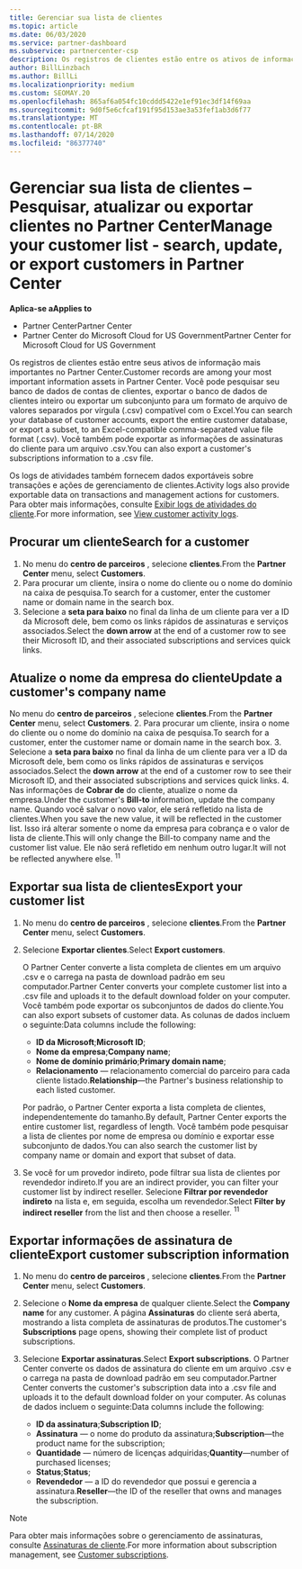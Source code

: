 ```yaml
---
title: Gerenciar sua lista de clientes
ms.topic: article
ms.date: 06/03/2020
ms.service: partner-dashboard
ms.subservice: partnercenter-csp
description: Os registros de clientes estão entre os ativos de informações mais importantes. Saiba como exibir, Pesquisar, atualizar & informações de exportação em sua lista de clientes do Partner Center.
author: BillLinzbach
ms.author: BillLi
ms.localizationpriority: medium
ms.custom: SEOMAY.20
ms.openlocfilehash: 865af6a054fc10cddd5422e1ef91ec3df14f69aa
ms.sourcegitcommit: 9d0f5e6cfcaf191f95d153ae3a53fef1ab3d6f77
ms.translationtype: MT
ms.contentlocale: pt-BR
ms.lasthandoff: 07/14/2020
ms.locfileid: "86377740"
---
```

# <a name="manage-your-customer-list---search-update-or-export-customers-in-partner-center"></a><span data-ttu-id="b3616-104">Gerenciar sua lista de clientes – Pesquisar, atualizar ou exportar clientes no Partner Center</span><span class="sxs-lookup"><span data-stu-id="b3616-104">Manage your customer list - search, update, or export customers in Partner Center</span></span>

<span data-ttu-id="b3616-105">**Aplica-se a**</span><span class="sxs-lookup"><span data-stu-id="b3616-105">**Applies to**</span></span>

- <span data-ttu-id="b3616-106">Partner Center</span><span class="sxs-lookup"><span data-stu-id="b3616-106">Partner Center</span></span>
- <span data-ttu-id="b3616-107">Partner Center do Microsoft Cloud for US Government</span><span class="sxs-lookup"><span data-stu-id="b3616-107">Partner Center for Microsoft Cloud for US Government</span></span>

<span data-ttu-id="b3616-108">Os registros de clientes estão entre seus ativos de informação mais importantes no Partner Center.</span><span class="sxs-lookup"><span data-stu-id="b3616-108">Customer records are among your most important information assets in Partner Center.</span></span> <span data-ttu-id="b3616-109">Você pode pesquisar seu banco de dados de contas de clientes, exportar o banco de dados de clientes inteiro ou exportar um subconjunto para um formato de arquivo de valores separados por vírgula (.csv) compatível com o Excel.</span><span class="sxs-lookup"><span data-stu-id="b3616-109">You can search your database of customer accounts, export the entire customer database, or export a subset, to an Excel-compatible comma-separated value file format (.csv).</span></span> <span data-ttu-id="b3616-110">Você também pode exportar as informações de assinaturas do cliente para um arquivo .csv.</span><span class="sxs-lookup"><span data-stu-id="b3616-110">You can also export a customer's subscriptions information to a .csv file.</span></span>

<span data-ttu-id="b3616-111">Os logs de atividades também fornecem dados exportáveis sobre transações e ações de gerenciamento de clientes.</span><span class="sxs-lookup"><span data-stu-id="b3616-111">Activity logs also provide exportable data on transactions and management actions for customers.</span></span> <span data-ttu-id="b3616-112">Para obter mais informações, consulte [Exibir logs de atividades do cliente](activity-logs.md).</span><span class="sxs-lookup"><span data-stu-id="b3616-112">For more information, see [View customer activity logs](activity-logs.md).</span></span>

## <a name="search-for-a-customer"></a><span data-ttu-id="b3616-113">Procurar um cliente</span><span class="sxs-lookup"><span data-stu-id="b3616-113">Search for a customer</span></span>

1.  <span data-ttu-id="b3616-114">No menu do **centro de parceiros** , selecione **clientes**.</span><span class="sxs-lookup"><span data-stu-id="b3616-114">From the **Partner Center** menu, select **Customers**.</span></span>
2.  <span data-ttu-id="b3616-115">Para procurar um cliente, insira o nome do cliente ou o nome do domínio na caixa de pesquisa.</span><span class="sxs-lookup"><span data-stu-id="b3616-115">To search for a customer, enter the customer name or domain name in the search box.</span></span>
3.  <span data-ttu-id="b3616-116">Selecione a **seta para baixo** no final da linha de um cliente para ver a ID da Microsoft dele, bem como os links rápidos de assinaturas e serviços associados.</span><span class="sxs-lookup"><span data-stu-id="b3616-116">Select the **down arrow** at the end of a customer row to see their Microsoft ID, and their associated subscriptions and services quick links.</span></span>

## <a name="update-a-customers-company-name"></a><span data-ttu-id="b3616-117">Atualize o nome da empresa do cliente</span><span class="sxs-lookup"><span data-stu-id="b3616-117">Update a customer's company name</span></span>

<span data-ttu-id="b3616-118">No menu do **centro de parceiros** , selecione **clientes**.</span><span class="sxs-lookup"><span data-stu-id="b3616-118">From the **Partner Center** menu, select **Customers**.</span></span>
2.  <span data-ttu-id="b3616-119">Para procurar um cliente, insira o nome do cliente ou o nome do domínio na caixa de pesquisa.</span><span class="sxs-lookup"><span data-stu-id="b3616-119">To search for a customer, enter the customer name or domain name in the search box.</span></span>
3.  <span data-ttu-id="b3616-120">Selecione a **seta para baixo** no final da linha de um cliente para ver a ID da Microsoft dele, bem como os links rápidos de assinaturas e serviços associados.</span><span class="sxs-lookup"><span data-stu-id="b3616-120">Select the **down arrow** at the end of a customer row to see their Microsoft ID, and their associated subscriptions and services quick links.</span></span>
4.  <span data-ttu-id="b3616-121">Nas informações de **Cobrar de** do cliente, atualize o nome da empresa.</span><span class="sxs-lookup"><span data-stu-id="b3616-121">Under the customer's **Bill-to** information, update the company name.</span></span> <span data-ttu-id="b3616-122">Quando você salvar o novo valor, ele será refletido na lista de clientes.</span><span class="sxs-lookup"><span data-stu-id="b3616-122">When you save the new value, it will be reflected in the customer list.</span></span> <span data-ttu-id="b3616-123">Isso irá alterar somente o nome da empresa para cobrança e o valor de lista de cliente.</span><span class="sxs-lookup"><span data-stu-id="b3616-123">This will only change the Bill-to company name and the customer list value.</span></span> <span data-ttu-id="b3616-124">Ele não será refletido em nenhum outro lugar.</span><span class="sxs-lookup"><span data-stu-id="b3616-124">It will not be reflected anywhere else.</span></span>
<span data-ttu-id="b3616-125"><sup>1</sup></span><span class="sxs-lookup"><span data-stu-id="b3616-125"><sup>1</sup></span></span>
## <a name="export-your-customer-list"></a><span data-ttu-id="b3616-126">Exportar sua lista de clientes</span><span class="sxs-lookup"><span data-stu-id="b3616-126">Export your customer list</span></span>

1. <span data-ttu-id="b3616-127">No menu do **centro de parceiros** , selecione **clientes**.</span><span class="sxs-lookup"><span data-stu-id="b3616-127">From the **Partner Center** menu, select **Customers**.</span></span>
2. <span data-ttu-id="b3616-128">Selecione **Exportar clientes**.</span><span class="sxs-lookup"><span data-stu-id="b3616-128">Select **Export customers**.</span></span>

   <span data-ttu-id="b3616-129">O Partner Center converte a lista completa de clientes em um arquivo .csv e o carrega na pasta de download padrão em seu computador.</span><span class="sxs-lookup"><span data-stu-id="b3616-129">Partner Center converts your complete customer list into a .csv file and uploads it to the default download folder on your computer.</span></span> <span data-ttu-id="b3616-130">Você também pode exportar os subconjuntos de dados do cliente.</span><span class="sxs-lookup"><span data-stu-id="b3616-130">You can also export subsets of customer data.</span></span> <span data-ttu-id="b3616-131">As colunas de dados incluem o seguinte:</span><span class="sxs-lookup"><span data-stu-id="b3616-131">Data columns include the following:</span></span>

   - <span data-ttu-id="b3616-132">**ID da Microsoft**;</span><span class="sxs-lookup"><span data-stu-id="b3616-132">**Microsoft ID**;</span></span>
   - <span data-ttu-id="b3616-133">**Nome da empresa**;</span><span class="sxs-lookup"><span data-stu-id="b3616-133">**Company name**;</span></span>
   - <span data-ttu-id="b3616-134">**Nome de domínio primário**;</span><span class="sxs-lookup"><span data-stu-id="b3616-134">**Primary domain name**;</span></span>
   - <span data-ttu-id="b3616-135">**Relacionamento** — relacionamento comercial do parceiro para cada cliente listado.</span><span class="sxs-lookup"><span data-stu-id="b3616-135">**Relationship**—the Partner's business relationship to each listed customer.</span></span>

    <span data-ttu-id="b3616-136">Por padrão, o Partner Center exporta a lista completa de clientes, independentemente do tamanho.</span><span class="sxs-lookup"><span data-stu-id="b3616-136">By default, Partner Center exports the entire customer list, regardless of length.</span></span> <span data-ttu-id="b3616-137">Você também pode pesquisar a lista de clientes por nome de empresa ou domínio e exportar esse subconjunto de dados.</span><span class="sxs-lookup"><span data-stu-id="b3616-137">You can also search the customer list by company name or domain and export that subset of data.</span></span>

3. <span data-ttu-id="b3616-138">Se você for um provedor indireto, pode filtrar sua lista de clientes por revendedor indireto.</span><span class="sxs-lookup"><span data-stu-id="b3616-138">If you are an indirect provider, you can filter your customer list by indirect reseller.</span></span> <span data-ttu-id="b3616-139">Selecione **Filtrar por revendedor indireto** na lista e, em seguida, escolha um revendedor.</span><span class="sxs-lookup"><span data-stu-id="b3616-139">Select **Filter by indirect reseller** from the list and then choose a reseller.</span></span>
<span data-ttu-id="b3616-140"><sup>1</sup></span><span class="sxs-lookup"><span data-stu-id="b3616-140"><sup>1</sup></span></span>

## <a name="export-customer-subscription-information"></a><span data-ttu-id="b3616-141">Exportar informações de assinatura de cliente</span><span class="sxs-lookup"><span data-stu-id="b3616-141">Export customer subscription information</span></span>

1. <span data-ttu-id="b3616-142">No menu do **centro de parceiros** , selecione **clientes**.</span><span class="sxs-lookup"><span data-stu-id="b3616-142">From the **Partner Center** menu, select **Customers**.</span></span>

2. <span data-ttu-id="b3616-143">Selecione o **Nome da empresa** de qualquer cliente.</span><span class="sxs-lookup"><span data-stu-id="b3616-143">Select the **Company name** for any customer.</span></span> <span data-ttu-id="b3616-144">A página **Assinaturas** do cliente será aberta, mostrando a lista completa de assinaturas de produtos.</span><span class="sxs-lookup"><span data-stu-id="b3616-144">The customer's **Subscriptions** page opens, showing their complete list of product subscriptions.</span></span>

3. <span data-ttu-id="b3616-145">Selecione **Exportar assinaturas**.</span><span class="sxs-lookup"><span data-stu-id="b3616-145">Select **Export subscriptions**.</span></span> <span data-ttu-id="b3616-146">O Partner Center converte os dados de assinatura do cliente em um arquivo .csv e o carrega na pasta de download padrão em seu computador.</span><span class="sxs-lookup"><span data-stu-id="b3616-146">Partner Center converts the customer's subscription data into a .csv file and uploads it to the default download folder on your computer.</span></span> <span data-ttu-id="b3616-147">As colunas de dados incluem o seguinte:</span><span class="sxs-lookup"><span data-stu-id="b3616-147">Data columns include the following:</span></span>
   - <span data-ttu-id="b3616-148">**ID da assinatura**;</span><span class="sxs-lookup"><span data-stu-id="b3616-148">**Subscription ID**;</span></span>
   - <span data-ttu-id="b3616-149">**Assinatura** — o nome do produto da assinatura;</span><span class="sxs-lookup"><span data-stu-id="b3616-149">**Subscription**—the product name for the subscription;</span></span>
   - <span data-ttu-id="b3616-150">**Quantidade** — número de licenças adquiridas;</span><span class="sxs-lookup"><span data-stu-id="b3616-150">**Quantity**—number of purchased licenses;</span></span>
   - <span data-ttu-id="b3616-151">**Status**;</span><span class="sxs-lookup"><span data-stu-id="b3616-151">**Status**;</span></span>
   - <span data-ttu-id="b3616-152">**Revendedor** — a ID do revendedor que possui e gerencia a assinatura.</span><span class="sxs-lookup"><span data-stu-id="b3616-152">**Reseller**—the ID of the reseller that owns and manages the subscription.</span></span>

> [!NOTE]  
> <span data-ttu-id="b3616-153">Para obter mais informações sobre o gerenciamento de assinaturas, consulte [Assinaturas de cliente](customer-subscriptions.md).</span><span class="sxs-lookup"><span data-stu-id="b3616-153">For more information about subscription management, see [Customer subscriptions](customer-subscriptions.md).</span></span>
